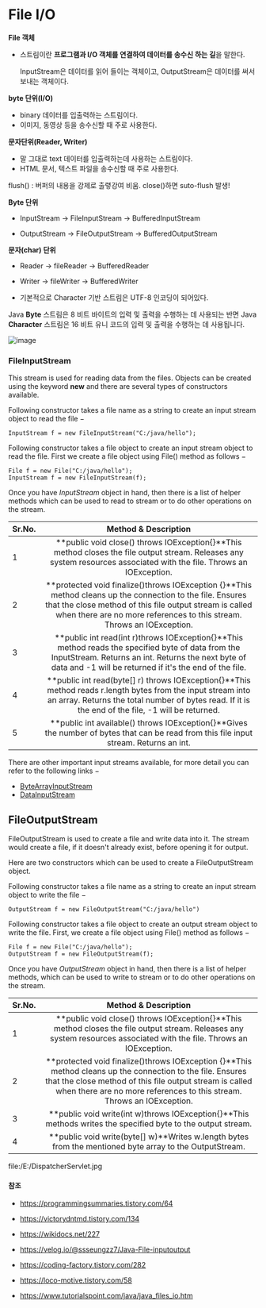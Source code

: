 # File I/O



**File 객체**

- 스트림이란 **프로그램과 I/O 객체를 연결하여 데이터를 송수신 하는 길**을 말한다.

  InputStream은 데이터를 읽어 들이는 객체이고, OutputStream은 데이터를 써서 보내는 객체이다.

**byte 단위(I/O)**

- binary 데이터를 입출력하는 스트림이다.
- 이미지, 동영상 등을 송수신할 때 주로 사용한다.

**문자단위(Reader, Writer)**

- 말 그대로 text 데이터를 입출력하는데 사용하는 스트림이다.
- HTML 문서, 텍스트 파일을 송수신할 때 주로 사용한다.



flush() : 버퍼의 내용을 강제로 출렿강여 비움. close()하면 suto-flush 발생!



**Byte 단위**

- InputStream -> FileInputStream -> BufferedInputStream

- OutputStream -> FileOutputStream ->  BufferedOutputStream



**문자(char) 단위**

- Reader -> fileReader -> BufferedReader

- Writer -> fileWriter -> BufferedWriter

- 기본적으로 Character 기반 스트림은 UTF-8 인코딩이 되어있다.



Java **Byte** 스트림은 8 비트 바이트의 입력 및 출력을 수행하는 데 사용되는 반면 Java **Character** 스트림은 16 비트 유니 코드의 입력 및 출력을 수행하는 데 사용됩니다.

![image](https://user-images.githubusercontent.com/55625864/96092330-b2908180-0f05-11eb-9b24-9821cbad9f7f.png)



### FileInputStream

This stream is used for reading data from the files. Objects can be created using the keyword **new** and there are several types of constructors available.

Following constructor takes a file name as a string to create an input stream object to read the file −

```
InputStream f = new FileInputStream("C:/java/hello");
```

Following constructor takes a file object to create an input stream object to read the file. First we create a file object using File() method as follows −

```
File f = new File("C:/java/hello");
InputStream f = new FileInputStream(f);
```

Once you have *InputStream* object in hand, then there is a list of helper methods which can be used to read to stream or to do other operations on the stream.

| Sr.No. |                     Method & Description                     |
| ------ | :----------------------------------------------------------: |
| 1      | **public void close() throws IOException{}**This method closes the file output stream. Releases any system resources associated with the file. Throws an IOException. |
| 2      | **protected void finalize()throws IOException {}**This method cleans up the connection to the file. Ensures that the close method of this file output stream is called when there are no more references to this stream. Throws an IOException. |
| 3      | **public int read(int r)throws IOException{}**This method reads the specified byte of data from the InputStream. Returns an int. Returns the next byte of data and -1 will be returned if it's the end of the file. |
| 4      | **public int read(byte[] r) throws IOException{}**This method reads r.length bytes from the input stream into an array. Returns the total number of bytes read. If it is the end of the file, -1 will be returned. |
| 5      | **public int available() throws IOException{}**Gives the number of bytes that can be read from this file input stream. Returns an int. |

There are other important input streams available, for more detail you can refer to the following links −

- [ByteArrayInputStream](https://www.tutorialspoint.com/java/java_bytearrayinputstream.htm)
- [DataInputStream](https://www.tutorialspoint.com/java/java_datainputstream.htm)

## FileOutputStream

FileOutputStream is used to create a file and write data into it. The stream would create a file, if it doesn't already exist, before opening it for output.

Here are two constructors which can be used to create a FileOutputStream object.

Following constructor takes a file name as a string to create an input stream object to write the file −

```
OutputStream f = new FileOutputStream("C:/java/hello") 
```

Following constructor takes a file object to create an output stream object to write the file. First, we create a file object using File() method as follows −

```
File f = new File("C:/java/hello");
OutputStream f = new FileOutputStream(f);
```

Once you have *OutputStream* object in hand, then there is a list of helper methods, which can be used to write to stream or to do other operations on the stream.

| Sr.No. |                     Method & Description                     |
| ------ | :----------------------------------------------------------: |
| 1      | **public void close() throws IOException{}**This method closes the file output stream. Releases any system resources associated with the file. Throws an IOException. |
| 2      | **protected void finalize()throws IOException {}**This method cleans up the connection to the file. Ensures that the close method of this file output stream is called when there are no more references to this stream. Throws an IOException. |
| 3      | **public void write(int w)throws IOException{}**This methods writes the specified byte to the output stream. |
| 4      | **public void write(byte[] w)**Writes w.length bytes from the mentioned byte array to the OutputStream. |

file:/E:/DispatcherServlet.jpg

#### 참조

- https://programmingsummaries.tistory.com/64
- https://victorydntmd.tistory.com/134
- https://wikidocs.net/227
- https://velog.io/@ssseungzz7/Java-File-inputoutput
- https://coding-factory.tistory.com/282
- https://loco-motive.tistory.com/58

- https://www.tutorialspoint.com/java/java_files_io.htm